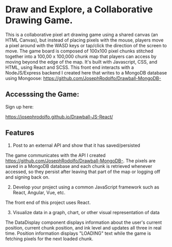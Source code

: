 # Draw and Explore, a Collaborative Drawing Game. 

This is a collaborative pixel art drawing game using a shared canvas (an HTML Canvas), but instead of placing pixels with the mouse, players move a pixel around with the WASD keys or tap/click the direction of the screen to move. The game board is composed of 100x100 pixel chunks stitched together into a 100,00 x 100,000 chunk map that players can access by moving beyond the edge of the map. It's built with Javascript, CSS, and HTML, using React and SCSS. This front end interacts with a NodeJS/Express backend I created here that writes to a MongoDB database using Mongoose: https://github.com/JosephRodolfo/Drawball-MongoDB-

## Accesssing the Game:

Sign up here:

https://josephrodolfo.github.io/Drawball-JS-React/

## Features

1. Post to an external API and show that it has saved/persisted

The game communicates with the API I created https://github.com/JosephRodolfo/Drawball-MongoDB-. The pixels are saved in a MongoDB database and each chunk is retrieved whenever accessed, so they persist after leaving that part of the map or logging off and signing back on. 

2. Develop your project using a common JavaScript framework such as React, Angular, Vue, etc.

The front end of this project uses React. 

3. Visualize data in a graph, chart, or other visual representation of data

The DataDisplay component displays information about the user's current position, current chunk position, and ink level and updates all three in real time. Position information displays "LOADING" text while the game is fetching pixels for the next loaded chunk. 
